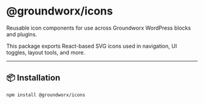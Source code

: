 # @groundworx/icons

Reusable icon components for use across Groundworx WordPress blocks and plugins.

This package exports React-based SVG icons used in navigation, UI toggles, layout tools, and more.

---

## 📦 Installation

```bash
npm install @groundworx/icons
